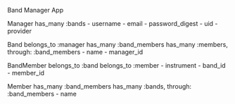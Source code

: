 Band Manager App

Manager
	has_many :bands
	- username
	- email
	- password_digest
	- uid
	- provider


Band
	belongs_to :manager
	has_many :band_members
	has_many :members, through: :band_members
	- name
	- manager_id

BandMember
	belongs_to :band
	belongs_to :member
	- instrument
	- band_id
	- member_id

Member
	has_many :band_members
	has_many :bands, through: :band_members
	- name
